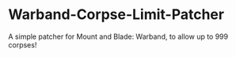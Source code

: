 # Warband-Corpse-Limit-Patcher
A simple patcher for Mount and Blade: Warband, to allow up to 999 corpses!
